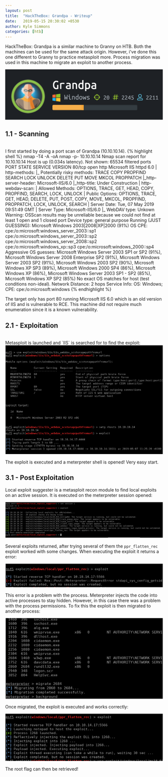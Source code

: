 ```yaml
---
layout: post
title:  "HackTheBox: Grandpa - Writeup"
date:   2019-05-15 20:30:02 +0530
author: Kyle Simmons
categories: [htb]
---
```

HackTheBox: Grandpa is a similar machine to Granny on HTB. Both the machines can be used for the same attack origin. However,
i've done this one different to Granny to practice metasploit more. Process migration was used in
this machine to migrate an exploit to another process.


<img src="/assets/images/htb/grandpa/grandpa-htb.png">


<h2>1.1 - Scanning</h2>
<br>
I first started by doing a port scan of Grandpa (10.10.10.14).
{% highlight shell %}
nmap -T4 -A -oA nmap -p- 10.10.10.14
Nmap scan report for 10.10.10.14
Host is up (0.034s latency).
Not shown: 65534 filtered ports
PORT   STATE SERVICE VERSION
80/tcp open  http    Microsoft IIS httpd 6.0
| http-methods:
|_  Potentially risky methods: TRACE COPY PROPFIND SEARCH LOCK UNLOCK DELETE PUT MOVE MKCOL PROPPATCH
|_http-server-header: Microsoft-IIS/6.0
|_http-title: Under Construction
| http-webdav-scan:
|   Allowed Methods: OPTIONS, TRACE, GET, HEAD, COPY, PROPFIND, SEARCH, LOCK, UNLOCK
|   Public Options: OPTIONS, TRACE, GET, HEAD, DELETE, PUT, POST, COPY, MOVE, MKCOL, PROPFIND, PROPPATCH, LOCK, UNLOCK, SEARCH
|   Server Date: Tue, 07 May 2019 09:51:49 GMT
|   Server Type: Microsoft-IIS/6.0
|_  WebDAV type: Unkown
Warning: OSScan results may be unreliable because we could not find at least 1 open and 1 closed port
Device type: general purpose
Running (JUST GUESSING): Microsoft Windows 2003|2008|XP|2000 (91%)
OS CPE: cpe:/o:microsoft:windows_server_2003::sp1 cpe:/o:microsoft:windows_server_2003::sp2 cpe:/o:microsoft:windows_server_2008::sp2 cpe:/o:microsoft:windows_xp::sp3 cpe:/o:microsoft:windows_2000::sp4
Aggressive OS guesses: Microsoft Windows Server 2003 SP1 or SP2 (91%), Microsoft Windows Server 2008 Enterprise SP2 (91%), Microsoft Windows Server 2003 SP2 (91%), Microsoft Windows 2003 SP2 (90%), Microsoft Windows XP SP3 (89%), Microsoft Windows 2000 SP4 (86%), Microsoft Windows XP (86%), Microsoft Windows Server 2003 SP1 - SP2 (85%), Microsoft Windows XP SP2 (85%)
No exact OS matches for host (test conditions non-ideal).
Network Distance: 2 hops
Service Info: OS: Windows; CPE: cpe:/o:microsoft:windows
{% endhighlight %}

The target only has port 80 running Microsoft IIS 6.0 which is an old version of IIS and is vulnerable to RCE. This machine did not require much enumeration since it is a known vulnerability.


<h2>2.1 - Exploitation</h2>
<br>
Metasploit is launched and `IIS` is searched for to find the exploit:

<img src="/assets/images/htb/grandpa/exploited.png">

The exploit is executed and a meterpreter shell is opened! Very easy start.

<h2>3.1 - Post Exploitation</h2>

Local exploit suggester is a metasploit recon module to find local exploits on an active session. It is executed on the meterpreter session opened:

<img src="/assets/images/htb/grandpa/local-exploit-suggester.png">

Several exploits returned, after trying several of them the `ppr_flatten_rec` exploit worked with some changes. When executing the exploit it returns a error:

<img src="/assets/images/htb/grandpa/local-exploit-error.png">


This error is a problem with the process. Meterpreter injects the code into active processes to stay hidden. However, in this case there was a problem with the process permissions. To fix this the exploit is then migrated to another process:

<img src="/assets/images/htb/grandpa/migrate-proccess.png">

Once migrated, the exploit is executed and works correctly:

<img src="/assets/images/htb/grandpa/exploited-local.png">

The root flag can then be retrieved!
